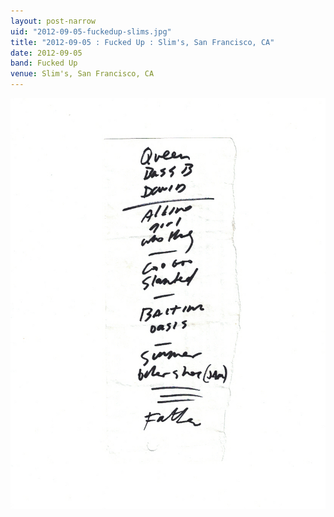 ```yaml
---
layout: post-narrow
uid: "2012-09-05-fuckedup-slims.jpg"
title: "2012-09-05 : Fucked Up : Slim's, San Francisco, CA"
date: 2012-09-05
band: Fucked Up
venue: Slim's, San Francisco, CA
---
```


<div class="showcase">
  <img src="/img/2012/09/20120905-FuckedUp-Slims.jpg" alt="2012-09-05-fuckedup-slims.jpg">
</div>
